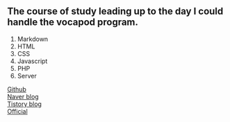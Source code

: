 ## The course of study leading up to the day I could handle the vocapod program.

1. Markdown
2. HTML
3. CSS
4. Javascript
5. PHP
6. Server

[Github](https://www.wntdev99.github.com)  
[Naver blog](https://blog.naver.com/vocapod)  
[Tistory blog](https://vocapod.tistory.com)  
[Official](https://vocapod.com)

